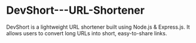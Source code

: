 # DevShort---URL-Shortener
DevShort is a lightweight URL shortener built using Node.js &amp; Express.js. It allows users to convert long URLs into short, easy-to-share links.
